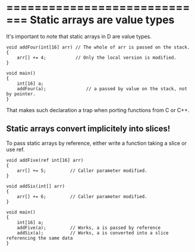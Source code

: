 =============================
Static arrays are value types
=============================

It's important to note that static arrays in D are value types.

```
void addFour(int[16] arr) // The whole of arr is passed on the stack.
{
    arr[] += 4;           // Only the local version is modified.
}

void main()
{
    int[16] a;
    addFour(a);               // a passed by value on the stack, not by pointer.
}
```

That makes such declaration a trap when porting functions from C or C++.

## Static arrays convert implicitely into slices!

To pass static arrays by reference, either write a function taking a slice or use ref.

```
void addFive(ref int[16] arr)
{
    arr[] += 5;         // Caller parameter modified.
}

void addSix(int[] arr)
{
    arr[] += 6;         // Caller parameter modified.
}

void main()
{
    int[16] a;
    addFive(a);         // Works, a is passed by reference
    addSix(a);          // Works, a is converted into a slice referencing the same data
}
```


